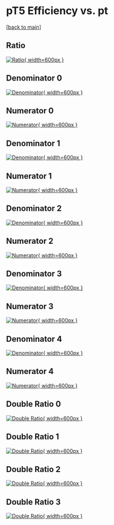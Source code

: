 # pT5 Efficiency vs. pt

[[back to main](./)]



## Ratio

[![Ratio](../mtv/var/pT5_loweta_321_-1_eff_pt.png){ width=600px }](../mtv/var/pT5_loweta_321_-1_eff_pt.pdf)

## Denominator 0

[![Denominator](../mtv/den/pT5_loweta_321_-1_eff_pt_den0.png){ width=600px }](../mtv/den/pT5_loweta_321_-1_eff_pt_den0.pdf)

## Numerator 0

[![Numerator](../mtv/num/pT5_loweta_321_-1_eff_pt_num0.png){ width=600px }](../mtv/num/pT5_loweta_321_-1_eff_pt_num0.pdf)

## Denominator 1

[![Denominator](../mtv/den/pT5_loweta_321_-1_eff_pt_den1.png){ width=600px }](../mtv/den/pT5_loweta_321_-1_eff_pt_den1.pdf)

## Numerator 1

[![Numerator](../mtv/num/pT5_loweta_321_-1_eff_pt_num1.png){ width=600px }](../mtv/num/pT5_loweta_321_-1_eff_pt_num1.pdf)

## Denominator 2

[![Denominator](../mtv/den/pT5_loweta_321_-1_eff_pt_den2.png){ width=600px }](../mtv/den/pT5_loweta_321_-1_eff_pt_den2.pdf)

## Numerator 2

[![Numerator](../mtv/num/pT5_loweta_321_-1_eff_pt_num2.png){ width=600px }](../mtv/num/pT5_loweta_321_-1_eff_pt_num2.pdf)

## Denominator 3

[![Denominator](../mtv/den/pT5_loweta_321_-1_eff_pt_den3.png){ width=600px }](../mtv/den/pT5_loweta_321_-1_eff_pt_den3.pdf)

## Numerator 3

[![Numerator](../mtv/num/pT5_loweta_321_-1_eff_pt_num3.png){ width=600px }](../mtv/num/pT5_loweta_321_-1_eff_pt_num3.pdf)

## Denominator 4

[![Denominator](../mtv/den/pT5_loweta_321_-1_eff_pt_den4.png){ width=600px }](../mtv/den/pT5_loweta_321_-1_eff_pt_den4.pdf)

## Numerator 4

[![Numerator](../mtv/num/pT5_loweta_321_-1_eff_pt_num4.png){ width=600px }](../mtv/num/pT5_loweta_321_-1_eff_pt_num4.pdf)

## Double Ratio 0

[![Double Ratio](../mtv/ratio/pT5_loweta_321_-1_eff_pt_ratio0.png){ width=600px }](../mtv/ratio/pT5_loweta_321_-1_eff_pt_ratio0.pdf)

## Double Ratio 1

[![Double Ratio](../mtv/ratio/pT5_loweta_321_-1_eff_pt_ratio1.png){ width=600px }](../mtv/ratio/pT5_loweta_321_-1_eff_pt_ratio1.pdf)

## Double Ratio 2

[![Double Ratio](../mtv/ratio/pT5_loweta_321_-1_eff_pt_ratio2.png){ width=600px }](../mtv/ratio/pT5_loweta_321_-1_eff_pt_ratio2.pdf)

## Double Ratio 3

[![Double Ratio](../mtv/ratio/pT5_loweta_321_-1_eff_pt_ratio3.png){ width=600px }](../mtv/ratio/pT5_loweta_321_-1_eff_pt_ratio3.pdf)

